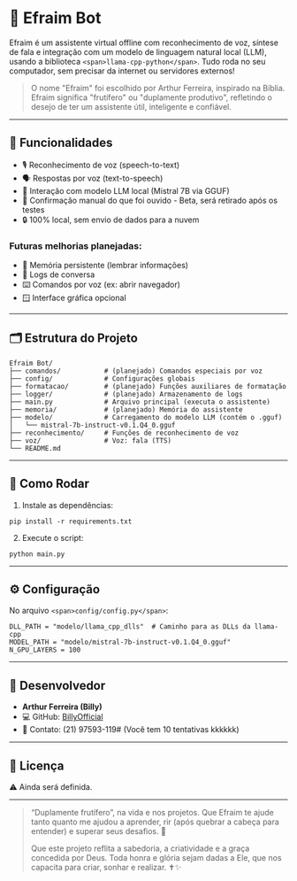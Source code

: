 # 🤖 Efraim Bot 

Efraim é um assistente virtual offline com reconhecimento de voz, síntese de fala e integração com um modelo de linguagem natural local (LLM), usando a biblioteca `<span>llama-cpp-python</span>`. Tudo roda no seu computador, sem precisar da internet ou servidores externos!

> O nome "Efraim" foi escolhido por Arthur Ferreira, inspirado na Bíblia. Efraim significa "frutífero" ou "duplamente produtivo", refletindo o desejo de ter um assistente útil, inteligente e confiável.

---

## 🧠 Funcionalidades

* 🎙️ Reconhecimento de voz (speech-to-text)
* 🗣️ Respostas por voz (text-to-speech)
* 🧾 Interação com modelo LLM local (Mistral 7B via GGUF)
* 🔁 Confirmação manual do que foi ouvido - Beta, será retirado após os testes
* 🔒 100% local, sem envio de dados para a nuvem

### Futuras melhorias planejadas:

* 💾 Memória persistente (lembrar informações)
* 📜 Logs de conversa
* ⌨️ Comandos por voz (ex: abrir navegador)
* 🪟 Interface gráfica opcional

---

## 🗂️ Estrutura do Projeto

```
Efraim Bot/
├── comandos/           # (planejado) Comandos especiais por voz
├── config/             # Configurações globais
├── formatacao/         # (planejado) Funções auxiliares de formatação
├── logger/             # (planejado) Armazenamento de logs
├── main.py             # Arquivo principal (executa o assistente)
├── memoria/            # (planejado) Memória do assistente
├── modelo/             # Carregamento do modelo LLM (contém o .gguf)
│   └── mistral-7b-instruct-v0.1.Q4_0.gguf
├── reconhecimento/     # Funções de reconhecimento de voz
├── voz/                # Voz: fala (TTS)
└── README.md
```

---

## 🚀 Como Rodar

1. Instale as dependências:

```
pip install -r requirements.txt
```

2. Execute o script:

```
python main.py
```

---

## ⚙️ Configuração

No arquivo `<span>config/config.py</span>`:

```
DLL_PATH = "modelo/llama_cpp_dlls"  # Caminho para as DLLs da llama-cpp
MODEL_PATH = "modelo/mistral-7b-instruct-v0.1.Q4_0.gguf"
N_GPU_LAYERS = 100
```

---

## 👤 Desenvolvedor

* **Arthur Ferreira (Billy)**
* 💻 GitHub: [BillyOfficial](https://github.com/BillyOfficial)
* 📧 Contato: (21) 97593-119# (Você tem 10 tentativas kkkkkk)

---

## 📝 Licença

⚠️ Ainda será definida.

---

> “Duplamente frutífero”, na vida e nos projetos. Que Efraim te ajude tanto quanto me ajudou a aprender, rir (após quebrar a cabeça para entender) e superar seus desafios. 🙌
>
> Que este projeto reflita a sabedoria, a criatividade e a graça concedida por Deus. Toda honra e glória sejam dadas a Ele, que nos capacita para criar, sonhar e realizar. ✝️✨
